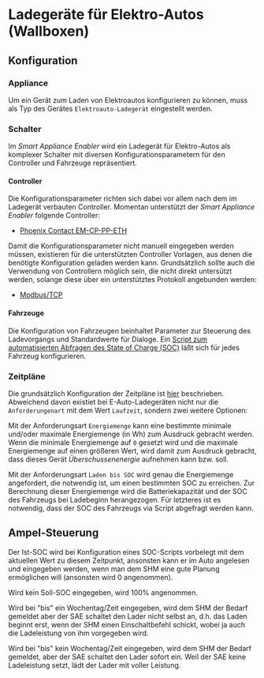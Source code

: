 # Ladegeräte für Elektro-Autos (Wallboxen)
## Konfiguration
### Appliance
Um ein Gerät zum Laden von Elektroautos konfigurieren zu können, muss als Typ des Gerätes ```Elektroauto-Ladegerät``` eingestellt werden.

### Schalter
Im *Smart Appliance Enabler* wird ein Ladegerät für Elektro-Autos als komplexer Schalter mit diversen Konfigurationsparametern für den Controller und Fahrzeuge repräsentiert.
#### Controller
Die Konfigurationsparameter richten sich dabei vor allem nach dem im Ladegerät verbauten Controller. Momentan unterstützt der *Smart Appliance Enabler* folgende Controller:
* [Phoenix Contact EM-CP-PP-ETH](https://www.phoenixcontact.com/online/portal/de?uri=pxc-oc-itemdetail:pid=2902802)

Damit die Konfigurationsparameter nicht manuell eingegeben werden müssen, existieren für die unterstützten Controller Vorlagen, aus denen die benötigte Konfiguration geladen werden kann. Grundsätzlich sollte auch die Verwendung von Controllern möglich sein, die nicht direkt untersützt werden, solange diese über ein unterstütztes Protokoll angebunden werden:
* [Modbus/TCP](Modbus_DE.md)

#### Fahrzeuge
Die Konfiguration von Fahrzeugen beinhaltet Parameter zur Steuerung des Ladevorgangs und Standardwerte für Dialoge.
Ein [Script zum automatisierten Abfragen des State of Charge (SOC)](SOC_DE.md) läßt sich für jedes Fahrzeug konfigurieren.

### Zeitpläne
Die grundsätzlich Konfiguration der Zeitpläne ist [hier](Configuration_DE.md#zeitpläne) beschrieben.
Abweichend davon existiet bei E-Auto-Ladegeräten nicht nur die ```Anforderungenart``` mit dem Wert ```Laufzeit```, sondern zwei weitere Optionen:

Mit der Anforderungsart ```Energiemenge``` kann eine bestimmte minimale und/oder maximale Energiemenge (in Wh) zum Ausdruck gebracht werden. Wenn die minimale Energiemenge auf ```0``` gesetzt wird und die maximale Energiemenge auf einen größeren Wert, wird damit zum Ausdruck gebracht, dass dieses Gerät *Überschussenenergie* aufnehmen kann bzw. soll.

Mit der Anforderungsart ```Laden bis SOC``` wird genau die Energiemenge angefordert, die notwendig ist, um einen bestimmten SOC zu erreichen. Zur Berechnung dieser Energiemenge wird die Batteriekapazität und der SOC des Fahrzeugs bei Ladebeginn herangezogen. Für letzteres ist es notwendig, dass der SOC des Fahrzeugs via Script abgefragt werden kann.

## Ampel-Steuerung
Der Ist-SOC wird bei Konfiguration eines SOC-Scripts vorbelegt mit dem aktuellen Wert zu diesem Zeitpunkt, ansonsten kann er im Auto angelesen und eingegeben werden, wenn man dem SHM eine gute Planung ermöglichen will (ansonsten wird 0 angenommen).

Wird kein Soll-SOC eingegeben, wird 100% angenommen.

Wird bei "bis" ein Wochentag/Zeit eingegeben, wird dem SHM der Bedarf gemeldet aber der SAE schaltet den Lader nicht selbst an, d.h. das Laden beginnt erst, wenn der SHM einen Einschaltbefehl schickt, wobei ja auch die Ladeleistung von ihm vorgegeben wird.

Wird bei "bis" kein Wochentag/Zeit eingegeben, wird dem SHM der Bedarf gemeldet, aber der SAE schaltet den Lader sofort ein. Weil der SAE keine Ladeleistung setzt, lädt der Lader mit voller Leistung.